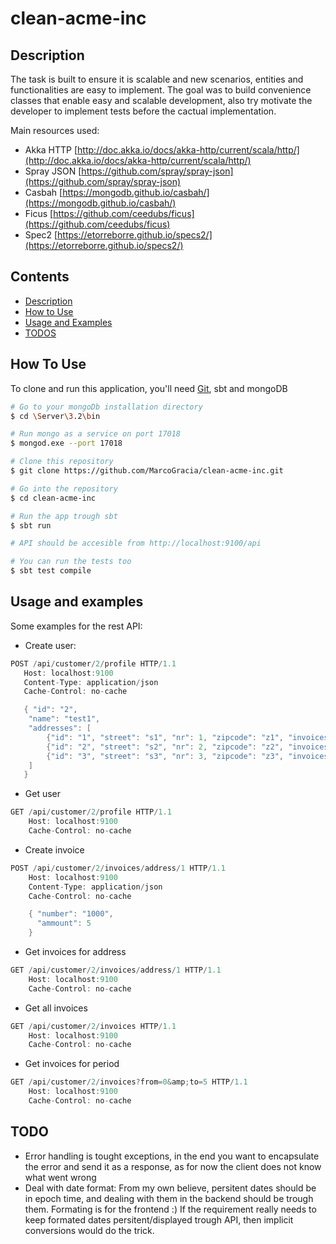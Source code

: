 # clean-acme-inc

## Description
The task is built to ensure it is scalable and new scenarios, entities and functionalities are easy to implement.
The goal was to build convenience classes that enable easy and scalable development, also try motivate the developer to implement tests
before the cactual implementation.

Main resources used:
* Akka HTTP [http://doc.akka.io/docs/akka-http/current/scala/http/](http://doc.akka.io/docs/akka-http/current/scala/http/)
* Spray JSON [https://github.com/spray/spray-json](https://github.com/spray/spray-json)
* Casbah [https://mongodb.github.io/casbah/](https://mongodb.github.io/casbah/)
* Ficus [https://github.com/ceedubs/ficus](https://github.com/ceedubs/ficus)
* Spec2 [https://etorreborre.github.io/specs2/](https://etorreborre.github.io/specs2/)

## Contents
- [Description](#description)
- [How to Use](#how-to-use)
- [Usage and Examples](#usage-and-examples)
- [TODOS](#TODOS)

## How To Use

To clone and run this application, you'll need [Git](https://git-scm.com), sbt and mongoDB

```bash
# Go to your mongoDb installation directory
$ cd \Server\3.2\bin

# Run mongo as a service on port 17018
$ mongod.exe --port 17018

# Clone this repository
$ git clone https://github.com/MarcoGracia/clean-acme-inc.git

# Go into the repository
$ cd clean-acme-inc

# Run the app trough sbt
$ sbt run

# API should be accesible from http://localhost:9100/api

# You can run the tests too
$ sbt test compile
```

## Usage and examples
Some examples for the rest API:

* Create user:
```c
POST /api/customer/2/profile HTTP/1.1
   Host: localhost:9100
   Content-Type: application/json
   Cache-Control: no-cache

   { "id": "2",
    "name": "test1",
    "addresses": [
        {"id": "1", "street": "s1", "nr": 1, "zipcode": "z1", "invoices": []},
        {"id": "2", "street": "s2", "nr": 2, "zipcode": "z2", "invoices": []},
        {"id": "3", "street": "s3", "nr": 3, "zipcode": "z3", "invoices": []}
    ]
   }
```

* Get user
```c
GET /api/customer/2/profile HTTP/1.1
    Host: localhost:9100
    Cache-Control: no-cache
```

* Create invoice
```c
POST /api/customer/2/invoices/address/1 HTTP/1.1
    Host: localhost:9100
    Content-Type: application/json
    Cache-Control: no-cache

    { "number": "1000",
      "ammount": 5
    }
```

* Get invoices for address
```c
GET /api/customer/2/invoices/address/1 HTTP/1.1
    Host: localhost:9100
    Cache-Control: no-cache
```

* Get all invoices
```c
GET /api/customer/2/invoices HTTP/1.1
    Host: localhost:9100
    Cache-Control: no-cache
```

* Get invoices for period
```c
GET /api/customer/2/invoices?from=0&amp;to=5 HTTP/1.1
    Host: localhost:9100
    Cache-Control: no-cache
```

## TODO
* Error handling is tought exceptions, in the end you want to encapsulate the error and send it as a response, as for now the client does not know what went wrong
* Deal with date format: From my own believe, persitent dates should be in epoch time, and dealing with them in the backend should be trough them. Formating is for the frontend :)
    If the requirement really needs to keep formated dates persitent/displayed trough API, then implicit conversions would do the trick.